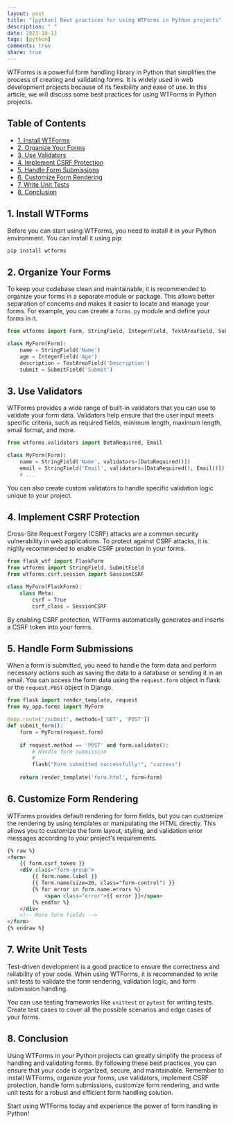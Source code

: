 ```yaml
---
layout: post
title: "[python] Best practices for using WTForms in Python projects"
description: " "
date: 2023-10-11
tags: [python]
comments: true
share: true
---
```


WTForms is a powerful form handling library in Python that simplifies the process of creating and validating forms. It is widely used in web development projects because of its flexibility and ease of use. In this article, we will discuss some best practices for using WTForms in Python projects.

## Table of Contents
- [1. Install WTForms](#install-wtforms)
- [2. Organize Your Forms](#organize-your-forms)
- [3. Use Validators](#use-validators)
- [4. Implement CSRF Protection](#implement-csrf-protection)
- [5. Handle Form Submissions](#handle-form-submissions)
- [6. Customize Form Rendering](#customize-form-rendering)
- [7. Write Unit Tests](#write-unit-tests)
- [8. Conclusion](#conclusion)

## 1. Install WTForms<a name="install-wtforms"></a>

Before you can start using WTForms, you need to install it in your Python environment. You can install it using pip:

```python
pip install wtforms
```

## 2. Organize Your Forms<a name="organize-your-forms"></a>

To keep your codebase clean and maintainable, it is recommended to organize your forms in a separate module or package. This allows better separation of concerns and makes it easier to locate and manage your forms. For example, you can create a `forms.py` module and define your forms in it.

```python
from wtforms import Form, StringField, IntegerField, TextAreaField, SubmitField

class MyForm(Form):
    name = StringField('Name')
    age = IntegerField('Age')
    description = TextAreaField('Description')
    submit = SubmitField('Submit')
```

## 3. Use Validators<a name="use-validators"></a>

WTForms provides a wide range of built-in validators that you can use to validate your form data. Validators help ensure that the user input meets specific criteria, such as required fields, minimum length, maximum length, email format, and more.

```python
from wtforms.validators import DataRequired, Email

class MyForm(Form):
    name = StringField('Name', validators=[DataRequired()])
    email = StringField('Email', validators=[DataRequired(), Email()])
    # ...
```

You can also create custom validators to handle specific validation logic unique to your project.

## 4. Implement CSRF Protection<a name="implement-csrf-protection"></a>

Cross-Site Request Forgery (CSRF) attacks are a common security vulnerability in web applications. To protect against CSRF attacks, it is highly recommended to enable CSRF protection in your forms.

```python
from flask_wtf import FlaskForm
from wtforms import StringField, SubmitField
from wtforms.csrf.session import SessionCSRF

class MyForm(FlaskForm):
    class Meta:
        csrf = True
        csrf_class = SessionCSRF
```

By enabling CSRF protection, WTForms automatically generates and inserts a CSRF token into your forms.

## 5. Handle Form Submissions<a name="handle-form-submissions"></a>

When a form is submitted, you need to handle the form data and perform necessary actions such as saving the data to a database or sending it in an email. You can access the form data using the `request.form` object in flask or the `request.POST` object in Django.

```python
from flask import render_template, request
from my_app.forms import MyForm

@app.route('/submit', methods=['GET', 'POST'])
def submit_form():
    form = MyForm(request.form)
    
    if request.method == 'POST' and form.validate():
        # Handle form submission
        # ...
        flash("Form submitted successfully!", "success")
        
    return render_template('form.html', form=form)
```

## 6. Customize Form Rendering<a name="customize-form-rendering"></a>

WTForms provides default rendering for form fields, but you can customize the rendering by using templates or manipulating the HTML directly. This allows you to customize the form layout, styling, and validation error messages according to your project's requirements.

```html
{% raw %}
<form>
    {{ form.csrf_token }}
    <div class="form-group">
        {{ form.name.label }}
        {{ form.name(size=20, class="form-control") }}
        {% for error in form.name.errors %}
            <span class="error">{{ error }}</span>
        {% endfor %}
    </div>
    <!-- More form fields -->
</form>
{% endraw %}
```

## 7. Write Unit Tests<a name="write-unit-tests"></a>

Test-driven development is a good practice to ensure the correctness and reliability of your code. When using WTForms, it is recommended to write unit tests to validate the form rendering, validation logic, and form submission handling.

You can use testing frameworks like `unittest` or `pytest` for writing tests. Create test cases to cover all the possible scenarios and edge cases of your forms.

## 8. Conclusion<a name="conclusion"></a>

Using WTForms in your Python projects can greatly simplify the process of handling and validating forms. By following these best practices, you can ensure that your code is organized, secure, and maintainable. Remember to install WTForms, organize your forms, use validators, implement CSRF protection, handle form submissions, customize form rendering, and write unit tests for a robust and efficient form handling solution.

Start using WTForms today and experience the power of form handling in Python!